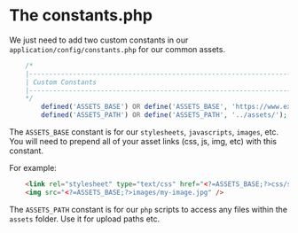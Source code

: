 # The constants.php

We just need to add two custom constants in our ``application/config/constants.php`` for our common assets.

```php
    /* 
    |-------------------------------------------------------------------------- 
    | Custom Constants 
    |-------------------------------------------------------------------------- 
    */ 
        defined('ASSETS_BASE') OR define('ASSETS_BASE', 'https://www.example.com/assets/');
        defined('ASSETS_PATH') OR define('ASSETS_PATH', '../assets/'); 
````
The ``ASSETS_BASE`` constant is for our ``stylesheets``, ``javascripts``, ``images``, etc. You will need to prepend all of your asset links (css, js, img, etc) with this constant.

For example:
```html
    <link rel="stylesheet" type="text/css" href="<?=ASSETS_BASE;?>css/styles.css" />
    <img src="<?=ASSETS_BASE;?>images/my-image.jpg" />
````    
The ``ASSETS_PATH`` constant is for our ``php`` scripts to access any files within the ``assets`` folder. Use it for upload paths etc.
